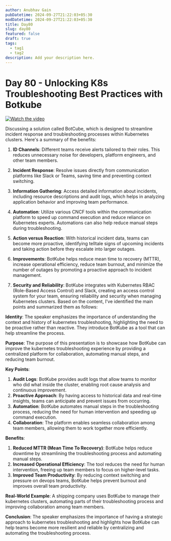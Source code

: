 ```yaml
---
author: Anubhav Gain
pubDatetime: 2024-09-27T21:22:03+05:30
modDatetime: 2024-09-27T21:22:03+05:30
title: Day80
slug: day80
featured: false
draft: true
tags:
  - tag1
  - tag2
description: Add your description here.
---
```


# Day 80 - Unlocking K8s Troubleshooting Best Practices with Botkube

[![Watch the video](/thumbnails/day80.png)](https://www.youtube.com/watch?v=wcMOn-FEsW0)

Discussing a solution called BotCube, which is designed to streamline incident response and troubleshooting processes within Kubernetes clusters. Here's a summary of the benefits:

1. **ID Channels**: Different teams receive alerts tailored to their roles. This reduces unnecessary noise for developers, platform engineers, and other team members.

2. **Incident Response**: Resolve issues directly from communication platforms like Slack or Teams, saving time and preventing context switching.

3. **Information Gathering**: Access detailed information about incidents, including resource descriptions and audit logs, which helps in analyzing application behavior and improving team performance.

4. **Automation**: Utilize various CNCF tools within the communication platform to speed up command execution and reduce reliance on Kubernetes experts. Automations can also help reduce manual steps during troubleshooting.

5. **Action versus Reaction**: With historical incident data, teams can become more proactive, identifying telltale signs of upcoming incidents and taking action before they escalate into larger outages.

6. **Improvements**: BotKube helps reduce mean time to recovery (MTTR), increase operational efficiency, reduce team burnout, and minimize the number of outages by promoting a proactive approach to incident management.

7. **Security and Reliability**: BotKube integrates with Kubernetes RBAC (Role-Based Access Control) and Slack, creating an access control system for your team, ensuring reliability and security when managing Kubernetes clusters.
   Based on the content, I've identified the main points and summarized them as follows:

**Identity**: The speaker emphasizes the importance of understanding the context and history of kubernetes troubleshooting, highlighting the need to be proactive rather than reactive. They introduce BotKube as a tool that can help streamline the process.

**Purpose**: The purpose of this presentation is to showcase how BotKube can improve the kubernetes troubleshooting experience by providing a centralized platform for collaboration, automating manual steps, and reducing team burnout.

**Key Points**:

1. **Audit Logs**: BotKube provides audit logs that allow teams to monitor who did what inside the cluster, enabling root cause analysis and continuous improvement.
2. **Proactive Approach**: By having access to historical data and real-time insights, teams can anticipate and prevent issues from occurring.
3. **Automation**: BotKube automates manual steps in the troubleshooting process, reducing the need for human intervention and speeding up command execution.
4. **Collaboration**: The platform enables seamless collaboration among team members, allowing them to work together more efficiently.

**Benefits**:

1. **Reduced MTTR (Mean Time To Recovery)**: BotKube helps reduce downtime by streamlining the troubleshooting process and automating manual steps.
2. **Increased Operational Efficiency**: The tool reduces the need for human intervention, freeing up team members to focus on higher-level tasks.
3. **Improved Team Productivity**: By reducing context switching and pressure on devops teams, BotKube helps prevent burnout and improves overall team productivity.

**Real-World Example**: A shipping company uses BotKube to manage their kubernetes clusters, automating parts of their troubleshooting process and improving collaboration among team members.

**Conclusion**: The speaker emphasizes the importance of having a strategic approach to kubernetes troubleshooting and highlights how BotKube can help teams become more resilient and reliable by centralizing and automating the troubleshooting process.
